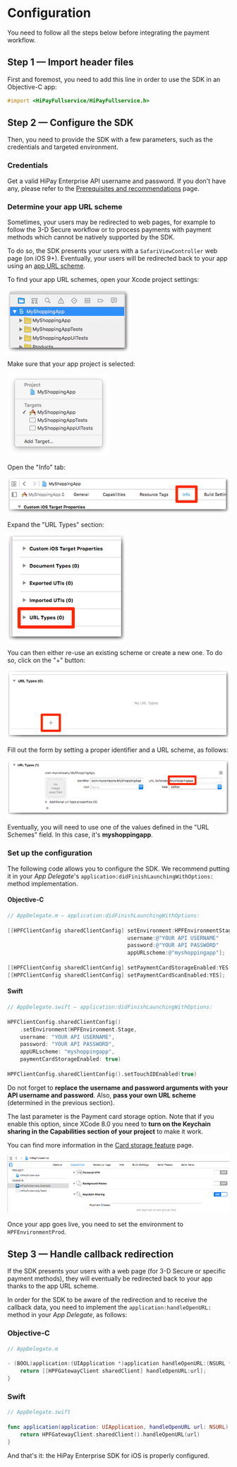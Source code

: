 # Configuration

You need to follow all the steps below before integrating the payment workflow.

## Step 1 — Import header files

First and foremost, you need to add this line in order to use the SDK in an Objective-C app:

```objectivec
#import <HiPayFullservice/HiPayFullservice.h>
```

## Step 2 — Configure the SDK

Then, you need to provide the SDK with a few parameters, such as the credentials and targeted environment.

### Credentials

Get a valid HiPay Enterprise API username and password. If you don't have any, please refer to the [Prerequisites and recommendations](#prerequisites-and-recommendations) page.

### Determine your app URL scheme

Sometimes, your users may be redirected to web pages, for example to follow the 3-D Secure workflow or to process payments with payment methods which cannot be natively supported by the SDK. 

To do so, the SDK presents your users with a `SafariViewController` web page (on iOS 9+). Eventually, your users will be redirected back to your app using an [app URL scheme][apple-scheme].

To find your app URL schemes, open your Xcode project settings:

![App URL schemes - Step 1](images/config/scheme_1.png)

Make sure that your app project is selected:

![App URL schemes - Step 2](images/config/scheme_2.png)

Open the "Info" tab:

![App URL schemes - Step 3](images/config/scheme_3.png)

Expand the "URL Types" section:

![App URL schemes - Step 4](images/config/scheme_4.png)

You can then either re-use an existing scheme or create a new one. To do so, click on the "+" button:

![App URL schemes - Step 5](images/config/scheme_5.png)

Fill out the form by setting a proper identifier and a URL scheme, as follows:

![App URL schemes - Step 6](images/config/scheme_6.png)

Eventually, you will need to use one of the values defined in the "URL Schemes" field. In this case, it's **myshoppingapp**.

### Set up the configuration

The following code allows you to configure the SDK. We recommend putting it in your *App Delegate*'s `application:didFinishLaunchingWithOptions:` method implementation.

#### Objective-C
```objectivec
// AppDelegate.m — application:didFinishLaunchingWithOptions:

[[HPFClientConfig sharedClientConfig] setEnvironment:HPFEnvironmentStage
                                      username:@"YOUR API USERNAME"
                                      password:@"YOUR API PASSWORD"
                                      appURLscheme:@"myshoppingapp"];

[[HPFClientConfig sharedClientConfig] setPaymentCardStorageEnabled:YES withTouchID:YES];
[[HPFClientConfig sharedClientConfig] setPaymentCardScanEnabled:YES];
```

#### Swift
```Swift
// AppDelegate.swift — application:didFinishLaunchingWithOptions:

HPFClientConfig.sharedClientConfig()
    .setEnvironment(HPFEnvironment.Stage,
    username: "YOUR API USERNAME",
    password: "YOUR API PASSWORD",
    appURLscheme: "myshoppingapp",
    paymentCardStorageEnabled: true)

HPFClientConfig.sharedClientConfig().setTouchIDEnabled(true)
```

Do not forget to **replace the username and password arguments with your API username and password**. Also, **pass your own URL scheme** (determined in the previous section).

The last parameter is the Payment card storage option. 
Note that if you enable this option, since XCode 8.0 you need to **turn on the Keychain sharing in the Capabilities section of your project** to make it work.

You can find more information in the [Card storage feature](#usage-making-payments-core-wrapper-advanced-integration-card-storage-feature) page.


![App URL schemes - Step 6](images/config/card_storage.png)

Once your app goes live, you need to set the environment to `HPFEnvironmentProd`.

## Step 3 — Handle callback redirection

If the SDK presents your users with a web page (for 3-D Secure or specific payment methods), they will eventually be redirected back to your app thanks to the app URL scheme.

In order for the SDK to be aware of the redirection and to receive the callback data, you need to implement the `application:handleOpenURL:` method in your *App Delegate*, as follows:

### Objective-C
```objectivec
// AppDelegate.m

- (BOOL)application:(UIApplication *)application handleOpenURL:(NSURL *)url {
    return [[HPFGatewayClient sharedClient] handleOpenURL:url];
}
```

### Swift
```Swift
// AppDelegate.swift 

func application(application: UIApplication, handleOpenURL url: NSURL) -> Bool {
    return HPFGatewayClient.sharedClient().handleOpenURL(url)
}
```

And that's it: the HiPay Enterprise SDK for iOS is properly configured.

[apple-scheme]: https://developer.apple.com/library/ios/featuredarticles/iPhoneURLScheme_Reference/Introduction/Introduction.html#//apple_ref/doc/uid/TP40007899
